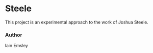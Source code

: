 # Steele

This project is an experimental approach to the work of Joshua Steele. 

### Author

Iain Emsley

